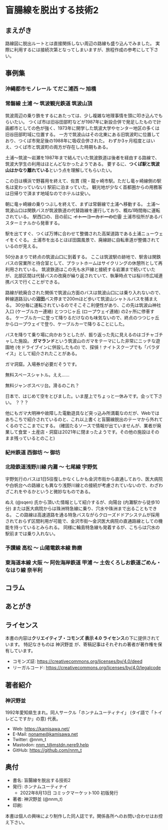 # 盲腸線を脱出する技術2

## まえがき

路線図に脱出ルートとは直接関係しない周辺の路線も盛り込んでみました。
実際に利用するには接続次第となってしまいますが、旅程作成の参考にして下さい。

## 事例集

### 沖縄都市モノレール てだこ浦西 ～ 旭橋

### 常磐線 土浦 ～ 筑波観光鉄道 筑波山頂

筑波周辺の乗り鉄をするにあたっては、少し複雑な地理事情を頭に叩き込んでもらいたい。
つくば市は旧谷田部町などが1987年に新設合併で発足したもので計画都市としての色が強く、1973年に開学した筑波大学やセンター地区の多くは旧谷田部町域に位置する。
一方で筑波山はその北東にある旧筑波町に位置しており、つくば市発足後の1988年に吸収合併された。
わずか3ヶ月程度とはいえ、つくば市と筑波町の両方が存在した時期もある。

土浦～筑波～岩瀬を1987年まで結んでいた筑波鉄道は後者を経由する路線で、筑波大学生の利用はほとんどなかったようである。
要するに、**つくば駅と筑波山はかなり離れている**という点を理解してもらいたい。

この日は横浜で野暮用を終えて、佐貫 (現・龍ヶ崎市駅。ただし竜ヶ崎線側の駅名は変わっていない) 駅前に泊まっていた。
観光地が少なく首都圏からの用務客は日帰りで済ます地域なのでホテルは安い。

朝に竜ヶ崎線の乗りつぶしを終えて、まずは常磐線で土浦へ移動する。
土浦～筑波山口は関鉄バスが筑波鉄道の代替路線を運行しており、概ね1時間毎に運転されている。
駅西口の、目の前に ~~イトーヨーカドーの亡霊~~ 土浦市役所があるバスターミナルから発車する。

駅を出てすぐ、つくば万博に合わせて整備された高架道路である土浦ニューウェイをくぐる。
土浦市を出るとほぼ田園風景で、廃線跡に自転車道が整備されているのが見える。

50分あまりで終点の筑波山口に到着する。
ここは筑波駅の跡地で、駅舎は関鉄バスの営業所と待合室として、プラットホームはサイクリングの休憩所として再利用されている。
筑波鉄道はこの先も水戸線と接続する岩瀬まで続いていたが、北部区間は代替バスの改廃が繰り返されていて、執筆時点では桜川市広域連携バスで行くことができる。

路線が統廃合された関係で筑波山方面のバスは筑波山口には乗り入れないので、幹線道路沿いの**沼田**バス停まで200mほど歩いて筑波山シャトルバスを捕まえる。
30分毎に運転されているのでそこそこ利便性があり、この先は筑波山神社入口 (ケーブルカー連絡) とつつじヶ丘 (ロープウェイ連絡) の2ヶ所に停車する。
ケーブルカーに登って降りるだけなのも味気ないので、終点のつつじヶ丘からロープウェイで登り、ケーブルカーで降りることにした。

バスを降りて乗り場に向かおうとしたが、振り返った先に見えるのはゴチャゴチャした施設。
**ガマランド**という筑波山のガマをテーマにした非常にニッチな遊園地 (をドライブインに併設したもの) で、探偵！ナイトスクープでも「パラダイス」として紹介されたことがある。

ガマ洞窟。入場券が必要だそうです。

無料スペースシャトル。ええ……

無料ジャンボスベリ台。滑るのこれ？

日本で、はじめて空をとびました。いま屋上でちょっと一休みです。会って下さい。
？？？

他にもガマ大明神や故障した電動遊具など突っ込み所満載なのだが、Webではあちこちで紹介されているのと、これ以上書くと盲腸線脱出のテーマから外れてくるのでここまでにする。
(確固たるソースで情報が出ていませんが、業者が廃業して食堂・土産店・洞窟は2021年に閉まったようです。その他の施設はそのまま残っているとのこと)

### 紀州鉄道 西御坊 ～ 御坊

### 北陸鉄道浅野川線 内灘 ～ 七尾線 宇野気

宇野気行のバスは1日5往復しかなくしかも金沢市街から直通しており、医大病院や白帆台への路線とも異なり浅野川線との接続が考慮されていないので、わざわざこれをやるかというと微妙なものである。

ぬえ (@sqen) 氏から頂いた情報として紹介するが、向陽台 (内灘駅から徒歩10分) または医大病院からは珠洲特急線に乗り、穴水や珠洲まで出ることもできる。
この路線は高速道路を通る特急バスながらクローズドドアシステムが採用されておらず区間利用が可能で、金沢市街～金沢医大病院の直通路線としての機能を持っているとみられる。
同様に輪島特急線も発着するが、こちらは穴水の駅前までは乗り入れない。

### 予讃線 高松 ～ 山陽電鉄本線 飾磨

### 東海道本線 大阪 ～ 阿佐海岸鉄道 甲浦 ～ 土佐くろしお鉄道ごめん・なはり線 奈半利

<!-- 寄稿挿入位置 -->

## コラム

<!-- 余力があれば何か書く -->

## あとがき

## ライセンス

本書の内容は**クリエイティブ・コモンズ 表示 4.0 ライセンス**の下に提供されています。
特記なきものは 神沢野並 が、寄稿記事はそれぞれの著者が著作権を保有しています。

- コモンズ証: https://creativecommons.org/licenses/by/4.0/deed
- リーガルコード: https://creativecommons.org/licenses/by/4.0/legalcode

## 著者紹介

### 神沢野並

1992年愛知県生まれ。同人サークル「ホンナムユーティナイ」 (タイ語で「トイレどこですか」の意) 代表。

- Web: https://kamisawa.net/
- E-Mail: noname@kamisawa.net
- Twitter: @nnm_t
- Mastodon: nnm_t@mstdn.nere9.help
- GitHub: https://github.com/nnm_t

## 奥付

- 書名: 盲腸線を脱出する技術2
- 発行: ホンナムユーティナイ
  - 2022年8月13日 コミックマーケット100 初版発行
- 著者: 神沢野並 (@nnm_t)
- 印刷: <!-- 未決定 -->

本書は個人の興味により制作した同人誌です。関係各所へのお問い合わせはお控え下さい。